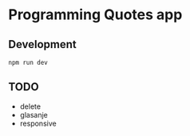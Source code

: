 # Programming Quotes app

## Development

```
npm run dev
```

## TODO

- delete
- glasanje
- responsive
